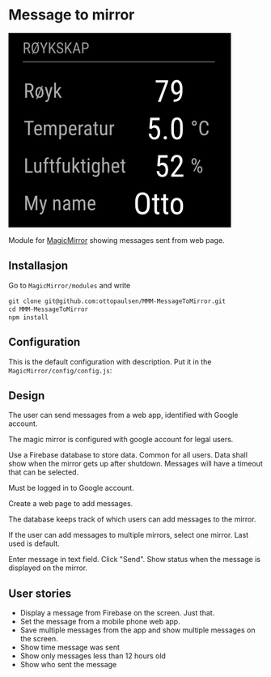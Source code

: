 # Message to mirror

![Screenshot](doc/screenshot.png)

Module for [MagicMirror](https://github.com/MichMich/MagicMirror/) showing messages sent from web page.

## Installasjon

Go to `MagicMirror/modules` and write

    git clone git@github.com:ottopaulsen/MMM-MessageToMirror.git
    cd MMM-MessageToMirror
    npm install



## Configuration

This is the default configuration with description. Put it in the `MagicMirror/config/config.js`:



## Design

The user can send messages from a web app, identified with Google account.

The magic mirror is configured with google account for legal users.

Use a Firebase database to store data. Common for all users. Data shall show when the mirror gets up after shutdown. Messages will have a timeout that can be selected.

Must be logged in to Google account.

Create a web page to add messages. 

The database keeps track of which users can add messages to the mirror.

If the user can add messages to multiple mirrors, select one mirror. Last used is default.

Enter message in text field. Click "Send". Show status when the message is displayed on the mirror.

## User stories

* Display a message from Firebase on the screen. Just that.
* Set the message from a mobile phone web app.
* Save multiple messages from the app and show multiple messages on the screen.
* Show time message was sent
* Show only messages less than 12 hours old
* Show who sent the message


